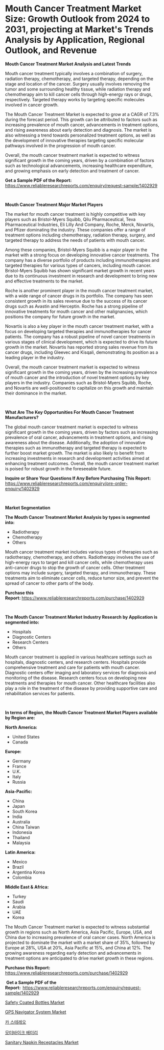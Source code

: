 <p><h1>Mouth Cancer Treatment Market Size: Growth Outlook from 2024 to 2031, projecting at Market's Trends Analysis by Application, Regional Outlook, and Revenue</h1></p><p><strong>Mouth Cancer Treatment Market Analysis and Latest Trends</strong></p>
<p><p>Mouth cancer treatment typically involves a combination of surgery, radiation therapy, chemotherapy, and targeted therapy, depending on the stage and location of the cancer. Surgery usually involves removing the tumor and some surrounding healthy tissue, while radiation therapy and chemotherapy aim to kill cancer cells through high-energy rays or drugs, respectively. Targeted therapy works by targeting specific molecules involved in cancer growth.</p><p>The Mouth Cancer Treatment Market is expected to grow at a CAGR of 7.3% during the forecast period. This growth can be attributed to factors such as increasing prevalence of mouth cancer, advancements in treatment options, and rising awareness about early detection and diagnosis. The market is also witnessing a trend towards personalized treatment options, as well as the development of innovative therapies targeting specific molecular pathways involved in the progression of mouth cancer.</p><p>Overall, the mouth cancer treatment market is expected to witness significant growth in the coming years, driven by a combination of factors such as technological advancements, increasing healthcare expenditure, and growing emphasis on early detection and treatment of cancer.</p></p>
<p><strong>Get a Sample PDF of the Report:&nbsp;</strong> <a href="https://www.reliableresearchreports.com/enquiry/request-sample/1402929">https://www.reliableresearchreports.com/enquiry/request-sample/1402929</a></p>
<p>&nbsp;</p>
<p><strong>Mouth Cancer Treatment Major Market Players</strong></p>
<p><p>The market for mouth cancer treatment is highly competitive with key players such as Bristol-Myers Squibb, Qilu Pharmaceutical, Teva Pharmaceutical Industries, Eli Lilly And Company, Roche, Merck, Novartis, and Pfizer dominating the industry. These companies offer a range of treatment options including chemotherapy, radiation therapy, surgery, and targeted therapy to address the needs of patients with mouth cancer.</p><p>Among these companies, Bristol-Myers Squibb is a major player in the market with a strong focus on developing innovative cancer treatments. The company has a diverse portfolio of products including immunotherapies and targeted therapies for various types of cancers, including mouth cancer. Bristol-Myers Squibb has shown significant market growth in recent years due to its continuous investment in research and development to bring new and effective treatments to the market.</p><p>Roche is another prominent player in the mouth cancer treatment market, with a wide range of cancer drugs in its portfolio. The company has seen consistent growth in its sales revenue due to the success of its cancer drugs such as Avastin and Herceptin. Roche has a strong pipeline of innovative treatments for mouth cancer and other malignancies, which positions the company for future growth in the market.</p><p>Novartis is also a key player in the mouth cancer treatment market, with a focus on developing targeted therapies and immunotherapies for cancer patients. The company has a robust pipeline of novel cancer treatments in various stages of clinical development, which is expected to drive its future growth in the market. Novartis has reported strong sales revenue from its cancer drugs, including Gleevec and Kisqali, demonstrating its position as a leading player in the industry.</p><p>Overall, the mouth cancer treatment market is expected to witness significant growth in the coming years, driven by the increasing prevalence of mouth cancer and the introduction of novel treatment options by key players in the industry. Companies such as Bristol-Myers Squibb, Roche, and Novartis are well-positioned to capitalize on this growth and maintain their dominance in the market.</p></p>
<p>&nbsp;</p>
<p><strong>What Are The Key Opportunities For Mouth Cancer Treatment Manufacturers?</strong></p>
<p><p>The global mouth cancer treatment market is expected to witness significant growth in the coming years, driven by factors such as increasing prevalence of oral cancer, advancements in treatment options, and rising awareness about the disease. Additionally, the adoption of innovative therapies such as immunotherapy and targeted therapy is expected to further boost market growth. The market is also likely to benefit from increasing investments in research and development activities aimed at enhancing treatment outcomes. Overall, the mouth cancer treatment market is poised for robust growth in the foreseeable future.</p></p>
<p><strong>Inquire or Share Your Questions If Any Before Purchasing This Report:</strong> <a href="https://www.reliableresearchreports.com/enquiry/pre-order-enquiry/1402929">https://www.reliableresearchreports.com/enquiry/pre-order-enquiry/1402929</a></p>
<p>&nbsp;</p>
<p><strong>Market Segmentation</strong></p>
<p><strong>The Mouth Cancer Treatment Market Analysis by types is segmented into:</strong></p>
<p><ul><li>Radiotherapy</li><li>Chemotherapy</li><li>Others</li></ul></p>
<p><p>Mouth cancer treatment market includes various types of therapies such as radiotherapy, chemotherapy, and others. Radiotherapy involves the use of high-energy rays to target and kill cancer cells, while chemotherapy uses anti-cancer drugs to stop the growth of cancer cells. Other treatment options may include surgery, targeted therapy, and immunotherapy. These treatments aim to eliminate cancer cells, reduce tumor size, and prevent the spread of cancer to other parts of the body.</p></p>
<p><strong>Purchase this Report:&nbsp;</strong><a href="https://www.reliableresearchreports.com/purchase/1402929">https://www.reliableresearchreports.com/purchase/1402929</a></p>
<p>&nbsp;</p>
<p><strong>The Mouth Cancer Treatment Market Industry Research by Application is segmented into:</strong></p>
<p><ul><li>Hospitals</li><li>Diagnostic Centers</li><li>Research Centers</li><li>Others</li></ul></p>
<p><p>Mouth cancer treatment is applied in various healthcare settings such as hospitals, diagnostic centers, and research centers. Hospitals provide comprehensive treatment and care for patients with mouth cancer. Diagnostic centers offer imaging and laboratory services for diagnosis and monitoring of the disease. Research centers focus on developing new treatments and therapies for mouth cancer. Other healthcare facilities also play a role in the treatment of the disease by providing supportive care and rehabilitation services for patients.</p></p>
<p>&nbsp;</p>
<p><strong>In terms of Region, the Mouth Cancer Treatment Market Players available by Region are:</strong></p>
<p>
    <p> <strong> North America: </strong>
        <ul>
            <li>United States</li>
            <li>Canada</li>
        </ul>
        </p> 
    <p> <strong> Europe: </strong>
        <ul>
            <li>Germany</li>
            <li>France</li>
            <li>U.K.</li>
            <li>Italy</li>
            <li>Russia</li>
        </ul>
        </p> 
    <p> <strong> Asia-Pacific: </strong>
        <ul>
            <li>China</li>
            <li>Japan</li>
            <li>South Korea</li>
            <li>India</li>
            <li>Australia</li>
            <li>China Taiwan</li>
            <li>Indonesia</li>
            <li>Thailand</li>
            <li>Malaysia</li>
        </ul>
        </p> 
    <p> <strong> Latin America: </strong>
        <ul>
            <li>Mexico</li>
            <li>Brazil</li>
            <li>Argentina Korea</li>
            <li>Colombia</li>
        </ul>
        </p> 
    <p> <strong> Middle East & Africa: </strong>
        <ul>
            <li>Turkey</li>
            <li>Saudi</li>
            <li>Arabia</li>
            <li>UAE</li>
            <li>Korea</li>
        </ul>
    </p>
    </p>
<p><p>The Mouth Cancer Treatment market is expected to witness substantial growth in regions such as North America, Asia Pacific, Europe, USA, and China due to increasing prevalence of oral cancer cases. North America is projected to dominate the market with a market share of 35%, followed by Europe at 28%, USA at 20%, Asia Pacific at 15%, and China at 12%. The growing awareness regarding early detection and advancements in treatment options are anticipated to drive market growth in these regions.</p></p>
<p><strong>Purchase this Report: </strong><a href="https://www.reliableresearchreports.com/purchase/1402929">https://www.reliableresearchreports.com/purchase/1402929</a></p>
<p>&nbsp;<strong>Get a Sample PDF of the Report:&nbsp;&nbsp;</strong><a href="https://www.reliableresearchreports.com/enquiry/request-sample/1402929">https://www.reliableresearchreports.com/enquiry/request-sample/1402929</a></p>
<p><strong></strong></p>
<p><p><a href="https://gentle-editor-9db.notion.site/Safety-Coated-Bottles-Market-Challenges-Opportunities-and-Growth-Drivers-and-Major-Market-Players-f26ba8d0a77d4c3eb1594511237da1c2">Safety Coated Bottles Market</a></p><p><a href="https://view.publitas.com/reportprime-1/gps-navigator-system-market-dynamics-2024-2031-also-about-its-market-trends-projections-and-opportunities/">GPS Navigator System Market</a></p><p><a href="https://medium.com/@oflmg4872858/%EC%9E%90%EB%8F%99%EC%B0%A8-%EC%8A%A4%ED%85%8C%EB%A0%88%EC%98%A4-%EC%8B%9C%EC%9E%A5-%EA%B7%9C%EB%AA%A8-cagr-%EC%B6%94%EC%9D%B4-2024-2030-b55f4e4e4259">카 스테레오</a></p><p><a href="https://medium.com/@oflmg4872858/%EC%98%A4%ED%86%A0%EB%B0%94%EC%9D%B4-%EB%B0%B0%ED%84%B0%EB%A6%AC-%EC%8B%9C%EC%9E%A5%EC%9D%80-%EC%8B%9C%EC%9E%A5-%EC%A0%90%EC%9C%A0%EC%9C%A8-%ED%81%AC%EA%B8%B0-%EB%B0%8F-2031%EB%85%84%EA%B9%8C%EC%A7%80%EC%9D%98-%EC%98%88%EC%83%81-%EC%98%88%EC%B8%A1%EC%97%90-%EC%B4%88%EC%A0%90%EC%9D%84-%EB%A7%9E%EC%B6%94%EA%B3%A0-%EC%9E%88%EC%8A%B5%EB%8B%88%EB%8B%A4-aa482f0611f9">모터바이크 배터리</a></p><p><a href="https://military-diascia-e68.notion.site/Sanitary-Napkin-Receptacles-Market-Size-Growing-and-Forecasted-for-period-from-2024-2031-and-provi-10ff99098a904950acf21fd0dd8a36df">Sanitary Napkin Receptacles Market</a></p></p>